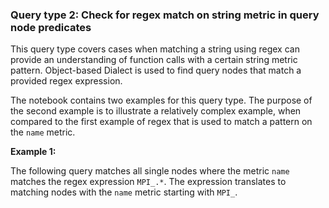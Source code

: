 ### Query type 2: Check for regex match on string metric in query node predicates

This query type covers cases when matching a string using regex can provide an understanding of function calls with a certain string metric pattern. Object-based Dialect is used to find query nodes that match a provided regex expression. 

The notebook contains two examples for this query type. The purpose of the second example is to illustrate a relatively complex example, when compared to the first example of regex that is used to match a pattern on the `name` metric.

**Example 1:**

The following query matches all single nodes where the metric `name` matches the regex expression `MPI_.*`. The expression translates to matching nodes with the `name` metric starting with `MPI_`.
